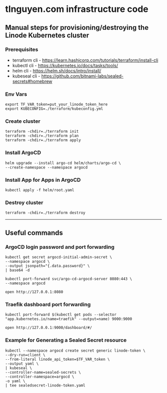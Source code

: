 # tlnguyen.com infrastructure code

## Manual steps for provisioning/destroying the Linode Kubernetes cluster
### Prerequisites
- terraform cli - https://learn.hashicorp.com/tutorials/terraform/install-cli
- kubectl cli - https://kubernetes.io/docs/tasks/tools/
- helm cli - https://helm.sh/docs/intro/install/
- kubeseal cli - https://github.com/bitnami-labs/sealed-secrets#homebrew

### Env Vars
```shell
export TF_VAR_token=put_your_linode_token_here
export KUBECONFIG=./terraform/kubeconfig.yml
```
### Create cluster
```shell
terraform -chdir=./terraform init
terraform -chdir=./terraform plan
terraform -chdir=./terraform apply
```
### Install ArgoCD
```shell
helm upgrade --install argo-cd helm/charts/argo-cd \
--create-namespace --namespace argocd
```
### Install App for Apps in ArgoCD
```shell 
kubectl apply -f helm/root.yaml 
```
### Destroy cluster
```shell
terraform -chdir=./terraform destroy
```
---
## Useful commands
### ArgoCD login password and port forwarding
```shell
kubectl get secret argocd-initial-admin-secret \
--namespace argocd \
--output jsonpath="{.data.password}" \
| base64 -d

kubectl port-forward svc/argo-cd-argocd-server 8080:443 \
--namespace argocd

open http://127.0.0.1:8080
```
### Traefik dashboard port forwarding
```shell
kubectl port-forward $(kubectl get pods --selector "app.kubernetes.io/name=traefik" --output=name) 9000:9000

open http://127.0.0.1:9000/dashboard/#/
```
### Example for Generating a Sealed Secret resource
```shell
kubectl --namespace argocd create secret generic linode-token \
--dry-run=client \
--from-literal linode_api_token=$TF_VAR_token \
--output yaml \
| kubeseal \
--controller-name=sealed-secrets \
--controller-namespace=argocd \
-o yaml \
| tee sealedsecret-linode-token.yaml
```